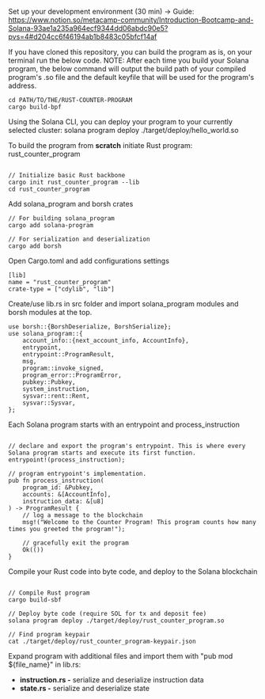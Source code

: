Set up your development environment (30 min)
-> Guide: https://www.notion.so/metacamp-community/Introduction-Bootcamp-and-Solana-93ae1a235a964ecf9344dd06abdc90e5?pvs=4#d204cc6f46194ab1b8483c05bfcf14af

If you have cloned this repository, you can build the program as is, on your terminal run the below code. NOTE: After each time you build your Solana program, the below command will output the build path of your compiled program's .so file and the default keyfile that will be used for the program's address.
```
cd PATH/TO/THE/RUST-COUNTER-PROGRAM
cargo build-bpf
```
Using the Solana CLI, you can deploy your program to your currently selected cluster:
solana program deploy ./target/deploy/hello_world.so

To build the program from **scratch** initiate Rust program: rust_counter_program
```

// Initialize basic Rust backbone
cargo init rust_counter_program --lib
cd rust_counter_program

```

Add solana_program and borsh crates
```
// For building solana_program
cargo add solana-program

// For serialization and deserialization
cargo add borsh

```

Open Cargo.toml and add configurations settings
```
[lib]
name = "rust_counter_program"
crate-type = ["cdylib", "lib"]
```

Create/use lib.rs in src folder and import solana_program modules and borsh modules at the top.

```
use borsh::{BorshDeserialize, BorshSerialize};
use solana_program::{
    account_info::{next_account_info, AccountInfo},
    entrypoint,
    entrypoint::ProgramResult,
    msg,
    program::invoke_signed,
    program_error::ProgramError,
    pubkey::Pubkey,
    system_instruction,
    sysvar::rent::Rent,
    sysvar::Sysvar,
};
```

Each Solana program starts with an entrypoint and process_instruction
```

// declare and export the program's entrypoint. This is where every Solana program starts and execute its first function.
entrypoint!(process_instruction);

// program entrypoint's implementation.
pub fn process_instruction(
    program_id: &Pubkey,
    accounts: &[AccountInfo],
    instruction_data: &[u8]
) -> ProgramResult {
    // log a message to the blockchain
    msg!("Welcome to the Counter Program! This program counts how many times you greeted the program!");

    // gracefully exit the program
    Ok(())
}

```

Compile your Rust code into byte code, and deploy to the Solana blockchain
```

// Compile Rust program
cargo build-sbf

// Deploy byte code (require SOL for tx and deposit fee)
solana program deploy ./target/deploy/rust_counter_program.so

// Find program keypair 
cat ./target/deploy/rust_counter_program-keypair.json

```


Expand program with additional files and import them with "pub mod ${file_name}" in lib.rs:
- **instruction.rs -** serialize and deserialize instruction data
- **state.rs -** serialize and deserialize state
